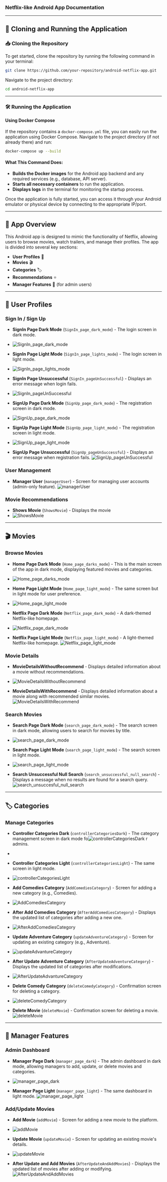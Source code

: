 ### Netflix-like Android App Documentation

---

## 🚀 Cloning and Running the Application

### 📥 Cloning the Repository
To get started, clone the repository by running the following command in your terminal:

```bash
git clone https://github.com/your-repository/android-netflix-app.git
```

Navigate to the project directory:

```bash
cd android-netflix-app
```

---

### 🛠 Running the Application

#### Using Docker Compose
If the repository contains a `docker-compose.yml` file, you can easily run the application using Docker Compose. Navigate to the project directory (if not already there) and run:

```bash
docker-compose up --build
```

#### What This Command Does:
- **Builds the Docker images** for the Android app backend and any required services (e.g., database, API server).
- **Starts all necessary containers** to run the application.
- **Displays logs** in the terminal for monitoring the startup process.

Once the application is fully started, you can access it through your Android emulator or physical device by connecting to the appropriate IP/port.

---

## 📱 App Overview
This Android app is designed to mimic the functionality of Netflix, allowing users to browse movies, watch trailers, and manage their profiles. The app is divided into several key sections:

- **User Profiles** 👤
- **Movies** 🎬
- **Categories** 🏷️
- **Recommendations** ⭐
- **Manager Features** 🔐 (for admin users)

---
## 👤 User Profiles

### Sign In / Sign Up
- **SignIn Page Dark Mode** (`SignIn_page_dark_mode`) - The login screen in dark mode.
- ![SignIn_page_dark_mode](https://github.com/user-attachments/assets/b4685584-bd75-4c29-b2a4-d7b66286bd24)

- **SignIn Page Light Mode** (`SignIn_page_lights_mode`) - The login screen in light mode.
- ![SignIn_page_lights_mode](https://github.com/user-attachments/assets/651e8d05-795c-4277-96be-3ad655aa723e)

- **SignIn Page Unsuccessful** (`SignIn_pageUnSuccessful`) - Displays an error message when login fails.
- ![SignIn_pageUnSuccessful](https://github.com/user-attachments/assets/a6a95592-63a7-40e0-92a4-6edc29ef03a4)

- **SignUp Page Dark Mode** (`SignUp_page_dark_mode`) - The registration screen in dark mode.
- ![SignUp_page_dark_mode](https://github.com/user-attachments/assets/fb65e7ae-56e4-4548-8a19-85d786e0a782)

- **SignUp Page Light Mode** (`SignUp_page_light_mode`) - The registration screen in light mode.
- ![SignUp_page_light_mode](https://github.com/user-attachments/assets/bab46b88-a3ac-4ddf-a287-615c5051491d)

- **SignUp Page Unsuccessful** (`SignUp_pageUnSuccessful`) - Displays an error message when registration fails.
![SignUp_pageUnSuccessful](https://github.com/user-attachments/assets/0f6c0c50-2d72-4f7d-950d-870a60f7bc15)

### User Management
- **Manager User** (`managerUser`) - Screen for managing user accounts (admin-only feature).
![managerUser](https://github.com/user-attachments/assets/14eb4366-33aa-43c7-b43f-bd62f25082de)


### Movie Recommendations
- **Shows Movie** (`ShowsMovie`) - Displays the movie
- ![ShowsMovie](https://github.com/user-attachments/assets/45e29f41-4b5a-49a6-b873-5b09ffc03b7e)


---
## 🎬 Movies

### Browse Movies
- **Home Page Dark Mode** (`Home_page_darks_mode`) - This is the main screen of the app in dark mode, displaying featured movies and categories.
- ![Home_page_darks_mode](https://github.com/user-attachments/assets/791783ca-8514-4c3b-859e-42ba2c331bda)

- **Home Page Light Mode** (`Home_page_light_mode`) - The same screen but in light mode for user preference.
- ![Home_page_light_mode](https://github.com/user-attachments/assets/f4defddb-4346-4660-802f-8ce2b99bdede)

- **Netflix Page Dark Mode** (`Netflix_page_dark_mode`) - A dark-themed Netflix-like homepage.
- ![Netflix_page_dark_mode](https://github.com/user-attachments/assets/ca4020dd-1fa1-4269-892a-cd913ea9ac36)

- **Netflix Page Light Mode** (`Netflix_page_light_mode`) - A light-themed Netflix-like homepage.
![Netflix_page_light_mode](https://github.com/user-attachments/assets/dd307f1d-8d2d-45e9-88bb-c31dd1042858)

### Movie Details
- **MovieDetailsWithoutRecommend** - Displays detailed information about a movie without recommendations.
- ![MovieDetailsWithoutRecommend](https://github.com/user-attachments/assets/890ca73a-8ab6-482d-b6cd-d91ab98b736f)

- **MovieDetailsWithRecommend** - Displays detailed information about a movie along with recommended similar movies.
![MovieDetailsWithRecommend](https://github.com/user-attachments/assets/e74880c6-4df1-42ae-97f2-89c9a4c10a95)

### Search Movies
- **Search Page Dark Mode** (`search_page_dark_mode`) - The search screen in dark mode, allowing users to search for movies by title.
- ![search_page_dark_mode](https://github.com/user-attachments/assets/f47cb7d9-1938-49e6-9d73-a737893714cb)

- **Search Page Light Mode** (`search_page_light_mode`) - The search screen in light mode.
- ![search_page_light_mode](https://github.com/user-attachments/assets/f3cc8467-53b4-4ae8-84a0-1113e6b4b8af)

- **Search Unsuccessful Null Search** (`search_unsuccessful_null_search`) - Displays a message when no results are found for a search query.
![search_unsuccesful_null_search](https://github.com/user-attachments/assets/025698e7-ff9a-4356-b533-6d5c9d5f5760)

---

## 🏷️ Categories

### Manage Categories
- **Controller Categories Dark** (`controllerCategoriesDark`) - The category management screen in dark mode fo![controllerCategoriesDark](https://github.com/user-attachments/assets/a81b9fb1-c9af-4179-ab5e-dfffc11a5170)
r admins.
- 
- **Controller Categories Light** (`controllerCategoriesLight`) - The same screen in light mode.
- ![controllerCategoriesLight](https://github.com/user-attachments/assets/5ec95b85-ba0a-45b8-ae1f-b0375f64c429)

- **Add Comedies Category** (`AddComediesCategory`) - Screen for adding a new category (e.g., Comedies).
- ![AddComediesCategory](https://github.com/user-attachments/assets/f5d9f074-11e5-4cc1-b902-5dfeb7877cbd)

- **After Add Comedies Category** (`AfterAddComediesCategory`) - Displays the updated list of categories after adding a new one.
- ![AfterAddComediesCategory](https://github.com/user-attachments/assets/e5b6c7a6-7968-4b6e-b15f-85abaf9c2827)

- **Update Adventure Category** (`updateAdventureCategory`) - Screen for updating an existing category (e.g., Adventure).
- ![updateAdvantureCategory](https://github.com/user-attachments/assets/a84b5d90-d2ab-4534-84f2-7e906a9f4490)

- **After Update Adventure Category** (`AfterUpdateAdventureCategory`) - Displays the updated list of categories after modifications.
- ![AfterUpdateAdvantureCategory](https://github.com/user-attachments/assets/46f8927e-5f1a-4d5d-8cc6-f9fabd59b721)

- **Delete Comedy Category** (`deleteComedyCategory`) - Confirmation screen for deleting a category.
- ![deleteComedyCategory](https://github.com/user-attachments/assets/fdc2250a-508f-4032-b6d7-0b062ba7cab3)

- **Delete Movie** (`deleteMovie`) - Confirmation screen for deleting a movie.
![deleteMovie](https://github.com/user-attachments/assets/919b385d-8b76-4f02-9e7e-e7ba4d053dbb)

---



## 🔐 Manager Features

### Admin Dashboard
- **Manager Page Dark** (`manager_page_dark`) - The admin dashboard in dark mode, allowing managers to add, update, or delete movies and categories.
- ![manager_page_dark](https://github.com/user-attachments/assets/2e51da29-19f3-4e43-8c3b-7e726b33782f)

- **Manager Page Light** (`manager_page_light`) - The same dashboard in light mode.
![manager_page_light](https://github.com/user-attachments/assets/dc6dce6f-d2fe-4e6d-aa97-eea3e351bbae)

### Add/Update Movies
- **Add Movie** (`addMovie`) - Screen for adding a new movie to the platform.
- ![addMovie](https://github.com/user-attachments/assets/6228a05a-cb44-4876-840f-e1ccde2b3ad1)

- **Update Movie** (`updateMovie`) - Screen for updating an existing movie's details.
- ![updateMovie](https://github.com/user-attachments/assets/46f99cac-8f6a-4323-bdd1-b5aa8b022968)

- **After Update and Add Movies** (`AfterUpdateAndAddMovies`) - Displays the updated list of movies after adding or modifying.
![AfterUpdateAndAddMovies](https://github.com/user-attachments/assets/b1313de2-2f7a-4f84-b229-93236898d437)

